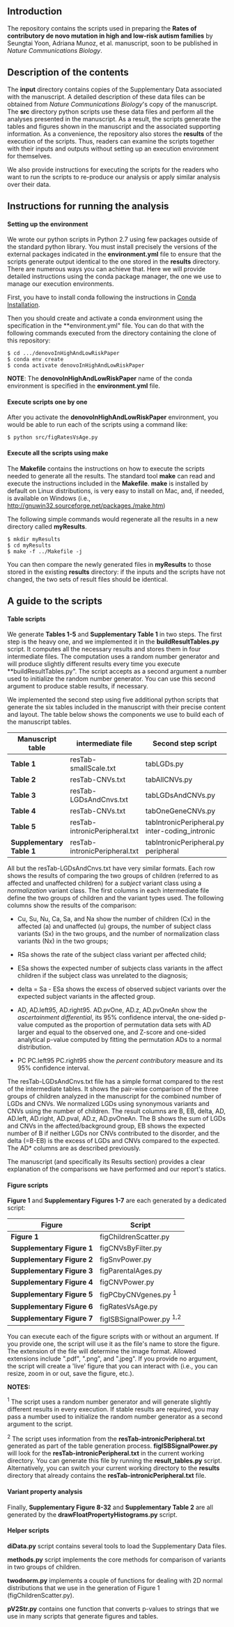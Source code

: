 ## Introduction

The repository contains the scripts used in preparing the **Rates of contributory de novo mutation in high and low-risk autism families** by Seungtai Yoon, Adriana Munoz, et al. manuscript, soon to be published in _Nature Communications Biology_.

## Description of the contents

The **input** directory contains copies of the Supplementary Data associated with the manuscript. A detailed description of these data files can be obtained from _Nature Communications Biology_'s copy of the manuscript. The **src** directory python scripts use these data files and perform all the analyses presented in the manuscript. As a result, the scripts generate the tables and figures shown in the manuscript and the associated supporting information. As a convenience, the repository also stores the **results** of the execution of the scripts. Thus, readers can examine the scripts together with their inputs and outputs without setting up an execution environment for themselves. 

We also provide instructions for executing the scripts for the readers who want to run the scripts to re-produce our analysis or apply similar analysis over their data. 

## Instructions for running the analysis

#### Setting up the environment

We wrote our python scripts in Python 2.7 using few packages outside of the standard python library. You must install precisely the versions of the external packages indicated in the **environment.yml** file to ensure that the scripts generate output identical to the one stored in the **results** directory. There are numerous ways you can achieve that. Here we will provide detailed instructions using the conda package manager, the one we use to manage our execution environments.

First, you have to install conda following the instructions in [Conda Installation](https://docs.conda.io/projects/conda/en/latest/user-guide/install/index.html).

Then you should create and activate a conda environment using the specification in the **environment.yml" file. You can do that with the following commands executed from the directory containing the clone of this repository:

    $ cd .../denovoInHighAndLowRiskPaper
    $ conda env create
    $ conda activate denovoInHighAndLowRiskPaper

**NOTE**: The **denovoInHighAndLowRiskPaper** name of the conda environment is specified in the **environment.yml** file. 

#### Execute scripts one by one

After you activate the **denovoInHighAndLowRiskPaper** environment, you would be able to run each of the scripts using a command like:

    $ python src/figRatesVsAge.py

#### Execute all the scripts using **make**

The **Makefile** contains the instructions on how to execute the scripts needed to generate all the results. The standard tool **make** can read and execute the instructions included in the **Makefile**. **make** is installed by default on Linux distributions, is very easy to install on Mac, and, if needed, is available on Windows (i.e., http://gnuwin32.sourceforge.net/packages./make.htm)

The following simple commands would regenerate all the results in a new directory called **myResults**. 

    $ mkdir myResults
    $ cd myResults
    $ make -f ../Makefile -j

You can then compare the newly generated files in **myResults** to those stored in the existing **results** directory: if the inputs and the scripts have not changed, the two sets of result files should be identical. 

## A guide to the scripts

#### Table scripts

We generate **Tables 1-5** and **Supplementary Table 1** in two steps. The first step is the heavy one, and we implemented it in the **buildResultTables.py** script. It computes all the necessary results and stores them in four intermediate files. The computation uses a random number generator and will produce slightly different results every time you execute **buildResultTables.py". The script accepts as a second argument a number used to initialize the random number generator. You can use this second argument to produce stable results, if necessary. 

We implemented the second step using five additional python scripts that generate the six tables included in the manuscript with their precise content and layout. The table below shows the components we use to build each of the manuscript tables.

| Manuscript table          | intermediate file             | Second step script                             |
|---------------------------|-------------------------------|------------------------------------------------|
| **Table 1**               | resTab-smallScale.txt         | tabLGDs.py                                     |
| **Table 2**               | resTab-CNVs.txt               | tabAllCNVs.py                                  |
| **Table 3**               | resTab-LGDsAndCnvs.txt        | tabLGDsAndCNVs.py                              |
| **Table 4**               | resTab-CNVs.txt               | tabOneGeneCNVs.py                              |
| **Table 5**               | resTab-intronicPeripheral.txt | tabIntronicPeripheral.py inter-coding_intronic |
| **Supplementary Table 1** | resTab-intronicPeripheral.txt | tabIntronicPeripheral.py peripheral            |

All but the resTab-LGDsAndCnvs.txt have very similar formats. Each row shows the results of comparing the two groups of children (referred to as affected and unaffected children) for a *subject* variant class using a *normalization* variant class. The first columns in each intermediate file define the two groups of children and the variant types used. The following columns show the results of the comparison:

  * Cu, Su, Nu, Ca, Sa, and Na show the number of children (Cx) in the affected (a) and unaffected (u) groups, the number of subject class variants (Sx) in the two groups, and the number of normalization class variants (Nx) in the two groups; 

  * RSa	shows the rate of the subject class variant per affected child; 
  
  * ESa	shows the expected number of subjects class variants in the affect children if the subject class was unrelated to the diagnosis;
  
  * delta = Sa - ESa shows the excess of observed subject variants over the expected subject variants in the affected group.
  
  * AD, AD.left95, AD.right95. AD.pvOne, AD.z, AD.pvOneAn show the *ascertainment differential*, its 95% confidence interval, the one-sided p-value computed as the proportion of permutation data sets with AD larger and equal to the observed one, and Z-score and one-sided analytical p-value computed by fitting the permutation ADs to a normal distribution.

  * PC	PC.left95	PC.right95 show the *percent contributory* measure and its 95% confidence interval.

The resTab-LGDsAndCnvs.txt file has a simple format compared to the rest of the intermediate tables. 
It shows the pair-wise comparison of the three groups of children analyzed in the manuscript for the combined number of LGDs and CNVs. We normalized LGDs using synonymous variants and CNVs using the number of children. The result columns are B, EB, delta, AD, AD.left, AD.right, AD.pval, AD.z, AD.pvOneAn. The B shows the sum of LGDs and CNVs in the affected/background group, EB shows the expected number of B if neither LGDs nor CNVs contributed to the disorder, and the delta (=B-EB) is the excess of LGDs and CNVs compared to the expected. The AD* columns are as described previously.

The manuscript (and specifically its Results section) provides a clear explanation of the comparisons we have performed and our report's statics. 

#### Figure scripts

**Figure 1** and **Supplementary Figures 1-7** are each generated by a dedicated script:

| Figure                     | Script                              |
|----------------------------|-------------------------------------|
| **Figure 1**               | figChildrenScatter.py               |
| **Supplementary Figure 1** | figCNVsByFilter.py                  |
| **Supplementary Figure 2** | figSnvPower.py                      |
| **Supplementary Figure 3** | figParentalAges.py                  |
| **Supplementary Figure 4** | figCNVPower.py                      |
| **Supplementary Figure 5** | figPCbyCNVgenes.py <sup>1</sup>     |
| **Supplementary Figure 6** | figRatesVsAge.py                    |
| **Supplementary Figure 7** | figISBSignalPower.py <sup>1,2</sup> |

You can execute each of the figure scripts with or without an argument. If you provide one, the script will use it as the file's name to store the figure. The extension of the file will determine the image format. Allowed extensions include ".pdf", ".png", and ".jpeg". If you provide no argument, the script will create a 'live' figure that you can interact with (i.e., you can resize, zoom in or out, save the figure, etc.).

**NOTES:** 

<sup>1</sup> The script uses a random number generator and will generate slightly different results in every execution. If stable results are required, you may pass a number used to initialize the random number generator as a second argument to the script. 

<sup>2</sup> The script uses information from the **resTab-intronicPeripheral.txt** generated as part of the table generation process. **figISBSignalPower.py** will look for the **resTab-intronicPeripheral.txt** in the current working directory. You can generate this file by running the **result_tables.py** script. Alternatively, you can switch your current working directory to the **results** directory that already contains the **resTab-intronicPeripheral.txt** file.

#### Variant property analysis

Finally, **Supplementary Figure 8-32** and **Supplementary Table 2** are all generated by the **drawFloatPropertyHistograms.py** script. 

#### Helper scripts

**diData.py** script contains several tools to load the Supplementary Data files.

**methods.py** script implements the core methods for comparison of variants in two groups of children. 

**twodnorm.py** implements a couple of functions for dealing with 2D normal distributions that we use in the 
generation of Figure 1 (figChildrenScatter.py).

**pV2Str.py** contains one function that converts p-values to strings that we use in many scripts that generate figures and tables. 

